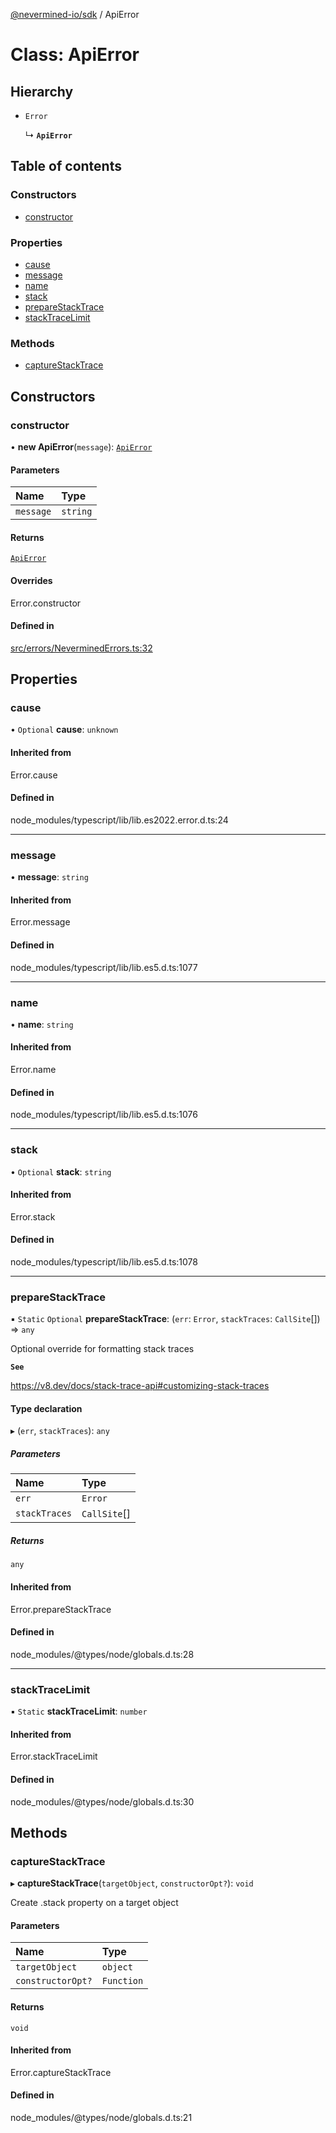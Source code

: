 [@nevermined-io/sdk](../code-reference.md) / ApiError

# Class: ApiError

## Hierarchy

- `Error`

  ↳ **`ApiError`**

## Table of contents

### Constructors

- [constructor](ApiError.md#constructor)

### Properties

- [cause](ApiError.md#cause)
- [message](ApiError.md#message)
- [name](ApiError.md#name)
- [stack](ApiError.md#stack)
- [prepareStackTrace](ApiError.md#preparestacktrace)
- [stackTraceLimit](ApiError.md#stacktracelimit)

### Methods

- [captureStackTrace](ApiError.md#capturestacktrace)

## Constructors

### constructor

• **new ApiError**(`message`): [`ApiError`](ApiError.md)

#### Parameters

| Name      | Type     |
| :-------- | :------- |
| `message` | `string` |

#### Returns

[`ApiError`](ApiError.md)

#### Overrides

Error.constructor

#### Defined in

[src/errors/NeverminedErrors.ts:32](https://github.com/nevermined-io/sdk-js/blob/49285bf856ebfc8d44ccb08cdf57963ec73b06d6/src/errors/NeverminedErrors.ts#L32)

## Properties

### cause

• `Optional` **cause**: `unknown`

#### Inherited from

Error.cause

#### Defined in

node_modules/typescript/lib/lib.es2022.error.d.ts:24

---

### message

• **message**: `string`

#### Inherited from

Error.message

#### Defined in

node_modules/typescript/lib/lib.es5.d.ts:1077

---

### name

• **name**: `string`

#### Inherited from

Error.name

#### Defined in

node_modules/typescript/lib/lib.es5.d.ts:1076

---

### stack

• `Optional` **stack**: `string`

#### Inherited from

Error.stack

#### Defined in

node_modules/typescript/lib/lib.es5.d.ts:1078

---

### prepareStackTrace

▪ `Static` `Optional` **prepareStackTrace**: (`err`: `Error`, `stackTraces`: `CallSite`[]) => `any`

Optional override for formatting stack traces

**`See`**

https://v8.dev/docs/stack-trace-api#customizing-stack-traces

#### Type declaration

▸ (`err`, `stackTraces`): `any`

##### Parameters

| Name          | Type         |
| :------------ | :----------- |
| `err`         | `Error`      |
| `stackTraces` | `CallSite`[] |

##### Returns

`any`

#### Inherited from

Error.prepareStackTrace

#### Defined in

node_modules/@types/node/globals.d.ts:28

---

### stackTraceLimit

▪ `Static` **stackTraceLimit**: `number`

#### Inherited from

Error.stackTraceLimit

#### Defined in

node_modules/@types/node/globals.d.ts:30

## Methods

### captureStackTrace

▸ **captureStackTrace**(`targetObject`, `constructorOpt?`): `void`

Create .stack property on a target object

#### Parameters

| Name              | Type       |
| :---------------- | :--------- |
| `targetObject`    | `object`   |
| `constructorOpt?` | `Function` |

#### Returns

`void`

#### Inherited from

Error.captureStackTrace

#### Defined in

node_modules/@types/node/globals.d.ts:21
